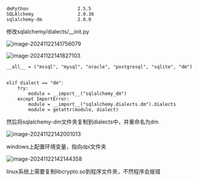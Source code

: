 ```shell
dmPython                  2.5.5
SQLAlchemy                2.0.36
sqlalchemy-dm             2.0.0
```

修改sqlalchemy/dialects/__init.py

![image-20241122141756079](F:\github\markDownDoc\python\assets\image-20241122141756079.png)

![image-20241122141827103](F:\github\markDownDoc\python\assets\image-20241122141827103.png)

```shell
__all__ = ("mssql", "mysql", "oracle", "postgresql", "sqlite", "dm")


elif dialect == "dm":
    try:
        module = __import__("sqlalchemy_dm")
    except ImportError:
        module = __import__("sqlalchemy.dialects.dm").dialects
        module = getattr(module, dialect)
```



然后将sqlalchemy-dm文件夹复制到dialects中，并重命名为dm

![image-20241122142001013](F:\github\markDownDoc\python\assets\image-20241122142001013.png)

windows上配置环境变量，指向dpi文件夹

![image-20241122142144358](F:\github\markDownDoc\python\assets\image-20241122142144358.png)

linux系统上需要复制libcrypto.so到程序文件夹，不然程序会报错
